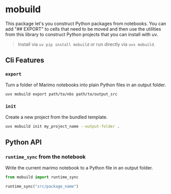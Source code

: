 # mobuild

This package let's you construct Python packages from notebooks. You can add "## EXPORT" to cells that need to be moved and then use the utilities from this library to construct Python projects that you can install with uv. 

> Install via `uv pip install mobuild` or run directly via `uvx mobuild`. 

## Cli Features

### `export`

Turn a folder of Marimo notebooks into plain Python files in an output folder.

```bash
uvx mobuild export path/to/nbs path/to/output_src
```

### `init`

Create a new project from the bundled template.

```bash
uvx mobuild init my_project_name --output-folder .
```

## Python API 

### `runtime_sync` from the notebook 

Write the current marimo notebook to a Python file in an output folder.

```python
from mobuild import runtime_sync

runtime_sync("src/package_name")
```
